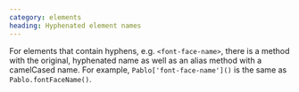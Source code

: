```yaml
---
category: elements
heading: Hyphenated element names
---
```


For elements that contain hyphens, e.g. `<font-face-name>`, there is a method with the original, hyphenated name as well as an alias method with a camelCased name. For example, `Pablo['font-face-name']()` is the same as `Pablo.fontFaceName()`.
